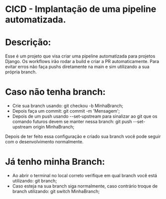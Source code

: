 # CICD - Implantação de uma pipeline automatizada.

# Descrição:
Esse é um projeto que visa criar uma pipeline automatizada para projetos Django. Os workflows irão rodar a build e criar a PR automaticamente. Para evitar erros não faça pushs diretamente na main e sim utilizando a sua própria branch.


# Caso não tenha branch:
- Crie sua branch usando: git checkou -b MinhaBranch;
- Depois faça um commit: git commit -m 'Mensagem';
- Depois de um push usando --set-upstream para sinalizar ao git que os comando futuros devem se manter nessa branch: git push --set-upstream origin MinhaBranch;

Depois de ter feito essa configuração e criado sua branch você pode seguir com o desenvolvimento normalmente.

# Já tenho minha Branch:
- Ao abrir o terminal no local correto verifique em qual branch você está utilizando: git branch;
- Caso esteja na sua branch siga normalmente, caso contrário troque de branch utilizando: git switch MinhaBranch;
